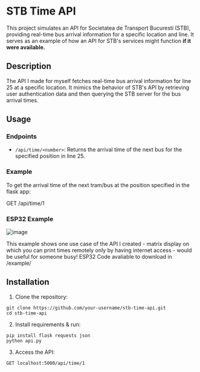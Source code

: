 # STB Time API

This project simulates an API for Societatea de Transport Bucuresti (STB), providing real-time bus arrival information for a specific location and line. It serves as an example of how an API for STB's services might function **if it were available.**

## Description

The API I made for myself fetches real-time bus arrival information for line 25 at a specific location. It mimics the behavior of STB's API by retrieving user authentication data and then querying the STB server for the bus arrival times.

## Usage

### Endpoints

- `/api/time/<number>`: Returns the arrival time of the next bus for the specified position in line 25.

### Example

To get the arrival time of the next tram/bus at the position specified in the flask app:

GET /api/time/1

### ESP32 Example

![image](https://github.com/cristilmao/stb-time-api/assets/68418256/132d1e78-7eeb-460f-a6ff-70b242f709cc)

This example shows one use case of the API I created - matrix display on which you can print times remotely only by having internet access - would be useful for someone busy!
ESP32 Code avaliable to download in /example/

## Installation

1. Clone the repository:

```
git clone https://github.com/your-username/stb-time-api.git
cd stb-time-api
```

2. Install requirements & run:
```
pip install flask requests json
python api.py
```

3. Access the API:
```
GET localhost:5000/api/time/1
```
